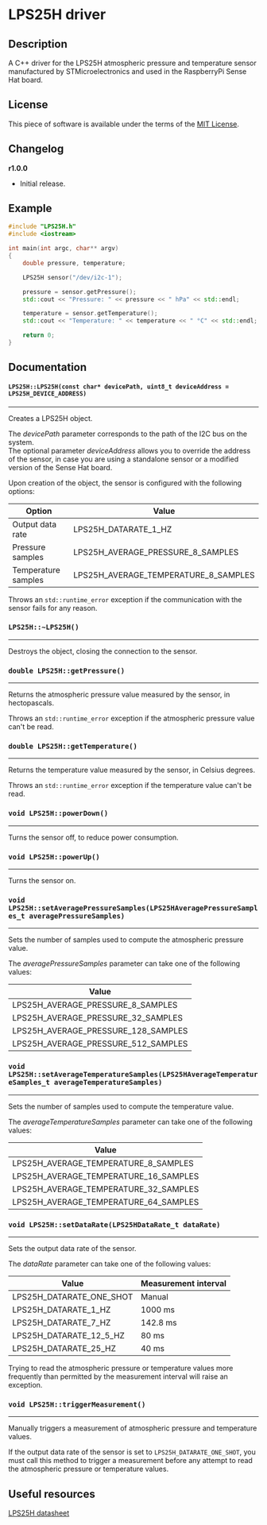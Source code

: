 # LPS25H driver

## Description

A C++ driver for the LPS25H atmospheric pressure and temperature sensor manufactured by STMicroelectronics and used in the
RaspberryPi Sense Hat board.

## License

This piece of software is available under the terms of the [MIT License](LICENSE).

## Changelog

**r1.0.0**

* Initial release.

## Example

```cpp
#include "LPS25H.h"
#include <iostream>

int main(int argc, char** argv)
{
    double pressure, temperature;

    LPS25H sensor("/dev/i2c-1");

    pressure = sensor.getPressure();
    std::cout << "Pressure: " << pressure << " hPa" << std::endl;

    temperature = sensor.getTemperature();
    std::cout << "Temperature: " << temperature << " °C" << std::endl;

    return 0;
}
```

## Documentation

#### `LPS25H::LPS25H(const char* devicePath, uint8_t deviceAddress = LPS25H_DEVICE_ADDRESS)`
___
Creates a LPS25H object.

The *devicePath* parameter corresponds to the path of the I2C bus on the system.  
The optional parameter *deviceAddress* allows you to override the address of the sensor, in case you are using a
standalone sensor or a modified version of the Sense Hat board.

Upon creation of the object, the sensor is configured with the following options:

|Option|Value|
|--|--|
|Output data rate|LPS25H_DATARATE_1_HZ|
|Pressure samples|LPS25H_AVERAGE_PRESSURE_8_SAMPLES|
|Temperature samples|LPS25H_AVERAGE_TEMPERATURE_8_SAMPLES|

Throws an `std::runtime_error` exception if the communication with the sensor fails for any reason.

### `LPS25H::~LPS25H()`
___
Destroys the object, closing the connection to the sensor.

### `double LPS25H::getPressure()`
___
Returns the atmospheric pressure value measured by the sensor, in hectopascals.

Throws an `std::runtime_error` exception if the atmospheric pressure value can't be read.

### `double LPS25H::getTemperature()`
___
Returns the temperature value measured by the sensor, in Celsius degrees.

Throws an `std::runtime_error` exception if the temperature value can't be read.

### `void LPS25H::powerDown()`
___
Turns the sensor off, to reduce power consumption.

### `void LPS25H::powerUp()`
___
Turns the sensor on.

### `void LPS25H::setAveragePressureSamples(LPS25HAveragePressureSamples_t averagePressureSamples)`
___
Sets the number of samples used to compute the atmospheric pressure value.

The *averagePressureSamples* parameter can take one of the following values:

|Value|
|--|
|LPS25H_AVERAGE_PRESSURE_8_SAMPLES|
|LPS25H_AVERAGE_PRESSURE_32_SAMPLES|
|LPS25H_AVERAGE_PRESSURE_128_SAMPLES|
|LPS25H_AVERAGE_PRESSURE_512_SAMPLES|

### `void LPS25H::setAverageTemperatureSamples(LPS25HAverageTemperatureSamples_t averageTemperatureSamples)`
___
Sets the number of samples used to compute the temperature value.

The *averageTemperatureSamples* parameter can take one of the following values:

|Value|
|--|
|LPS25H_AVERAGE_TEMPERATURE_8_SAMPLES|
|LPS25H_AVERAGE_TEMPERATURE_16_SAMPLES|
|LPS25H_AVERAGE_TEMPERATURE_32_SAMPLES|
|LPS25H_AVERAGE_TEMPERATURE_64_SAMPLES|

### `void LPS25H::setDataRate(LPS25HDataRate_t dataRate)`
___
Sets the output data rate of the sensor.

The *dataRate* parameter can take one of the following values:

|Value|Measurement interval|
|--|--|
|LPS25H_DATARATE_ONE_SHOT|Manual|
|LPS25H_DATARATE_1_HZ|1000 ms|
|LPS25H_DATARATE_7_HZ|142.8 ms|
|LPS25H_DATARATE_12_5_HZ|80 ms|
|LPS25H_DATARATE_25_HZ|40 ms|

Trying to read the atmospheric pressure or temperature values more frequently than permitted by the measurement interval will raise an exception.

### `void LPS25H::triggerMeasurement()`
___
Manually triggers a measurement of atmospheric pressure and temperature values.

If the output data rate of the sensor is set to `LPS25H_DATARATE_ONE_SHOT`, you must call this method to trigger a
measurement before any attempt to read the atmospheric pressure or temperature values.

## Useful resources

[LPS25H datasheet](https://www.st.com/resource/en/datasheet/lps25h.pdf)
